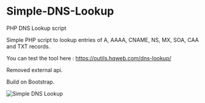 # Simple-DNS-Lookup
PHP DNS Lookup script

Simple PHP script to lookup entries of A, AAAA, CNAME, NS, MX, SOA, CAA and TXT records.

You can test the tool here : https://outils.hqweb.com/dns-lookup/

Removed external api.

Build on Bootstrap.

![Simple DNS Lookup](https://outils.hqweb.com/dns-lookup/assets/preview.png)
